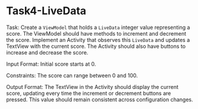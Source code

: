 # Task4-LiveData

Task: Create a `ViewModel` that holds a `LiveData` integer value representing a score. The ViewModel should have methods to increment and decrement the score. Implement an Activity that observes this `LiveData` and updates a TextView with the current score. The Activity should also have buttons to increase and decrease the score.

Input Format: Initial score starts at 0.

Constraints: The score can range between 0 and 100.

Output Format: The TextView in the Activity should display the current score, updating every time the increment or decrement buttons are pressed. This value should remain consistent across configuration changes.
